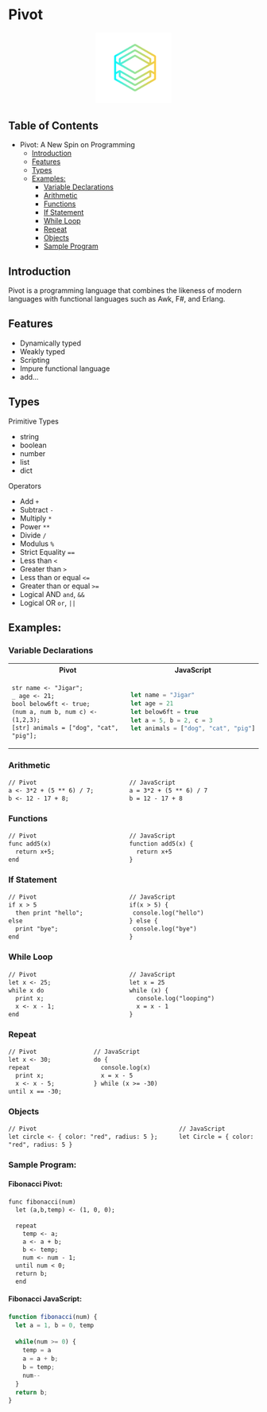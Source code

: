 # Pivot
<p align="center">
  <img src="logo.png" width="30%">
  
</p>

## Table of Contents
- Pivot: A New Spin on Programming
  * [Introduction](#introduction)
  * [Features](#features)
  * [Types](#types)
  * [Examples:](#examples-)
    + [Variable Declarations](#variable-declarations)
    + [Arithmetic](#arithmetic)
    + [Functions](#functions)
    + [If Statement](#if-statement)
    + [While Loop](#while-loop)
    + [Repeat](#repeat)
    + [Objects](#objects)
    + [Sample Program](#sample-program)

## Introduction
Pivot is a programming language that combines the likeness of modern languages with functional languages such as Awk, F#, and Erlang.


## Features
* Dynamically typed
* Weakly typed
* Scripting
* Impure functional language
* add...

## Types
Primitive Types
* string
* boolean
* number
* list
* dict

Operators
* Add `+`
* Subtract `-`
* Multiply `*`
* Power `**`
* Divide `/`
* Modulus `%`
* Strict Equality `==`
* Less than `<`
* Greater than `>`
* Less than or equal `<=`
* Greater than or equal `>=`
* Logical AND `and`, `&&`
* Logical OR `or`, `||`

## Examples: 
### Variable Declarations
<table style="table-layout: fixed; width: 100%">
  <tr>
    <th>Pivot</th>
    <th>JavaScript</th>
  </tr>
  <tr>
  
  <td>

```text
str name <- "Jigar";
_ age <- 21;
bool below6ft <- true;
(num a, num b, num c) <- (1,2,3);
[str] animals = ["dog", "cat", "pig"];
```
  
  </td>

  <td>
  
```javascript
let name = "Jigar"
let age = 21
let below6ft = true
let a = 5, b = 2, c = 3
let animals = ["dog", "cat", "pig"]
```

  </td>
  </tr>
</table>

### Arithmetic

```text
// Pivot                          // JavaScript
a <- 3*2 + (5 ** 6) / 7;          a = 3*2 + (5 ** 6) / 7
b <- 12 - 17 + 8;                 b = 12 - 17 + 8
```

### Functions
```text
// Pivot                          // JavaScript
func add5(x)                      function add5(x) {
  return x+5;                       return x+5
end                               }
```

### If Statement
```text
// Pivot                          // JavaScript
if x > 5                          if(x > 5) {
  then print "hello";              console.log("hello")
else                              } else {
  print "bye";                     console.log("bye")
end                               }
```

### While Loop
```text
// Pivot                          // JavaScript
let x <- 25;                      let x = 25
while x do                        while (x) {
  print x;                          console.log("looping")
  x <- x - 1;                       x = x - 1
end                               }
```

### Repeat
```text
// Pivot                // JavaScript
let x <- 30;            do {
repeat                    console.log(x)
  print x;                x = x - 5
  x <- x - 5;           } while (x >= -30)
until x == -30;
```

### Objects
```text
// Pivot                                        // JavaScript
let circle <- { color: "red", radius: 5 };      let Circle = { color: "red", radius: 5 }
```

### Sample Program:

#### Fibonacci Pivot:
```text
func fibonacci(num)
  let (a,b,temp) <- (1, 0, 0);

  repeat
    temp <- a;
    a <- a + b;
    b <- temp;
    num <- num - 1;
  until num < 0;
  return b;
  end
```

#### Fibonacci JavaScript:
```javascript
function fibonacci(num) {
  let a = 1, b = 0, temp

  while(num >= 0) {
    temp = a
    a = a + b;
    b = temp;
    num--
  }
  return b;
}
```
